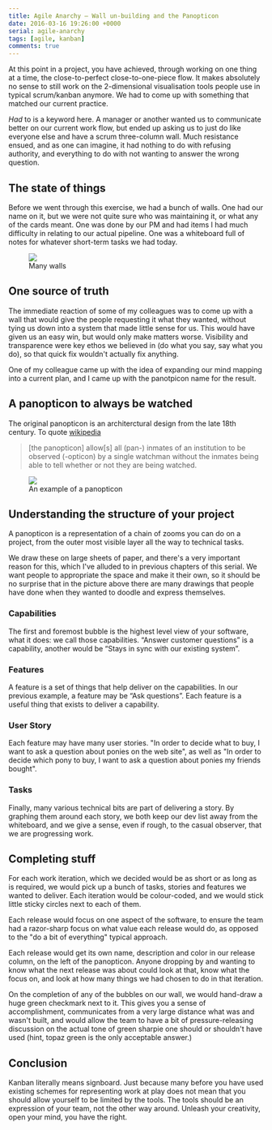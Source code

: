 ```yaml
---
title: Agile Anarchy – Wall un-building and the Panopticon
date: 2016-03-16 19:26:00 +0000
serial: agile-anarchy
tags: [agile, kanban]
comments: true
---
```


At this point in a project, you have achieved, through working on one thing at a time, the close-to-perfect close-to-one-piece flow. It makes absolutely no sense to still work on the 2-dimensional visualisation tools people use in typical scrum/kanban anymore. We had to come up with something that matched our current practice.

_Had_ to is a keyword here. A manager or another wanted us to communicate better on our current work flow, but ended up asking us to just do like everyone else and have a scrum three-column wall. Much resistance ensued, and as one can imagine, it had nothing to do with refusing authority, and everything to do with not wanting to answer the wrong question.

## The state of things

Before we went through this exercise, we had a bunch of walls. One had our name on it, but we were not quite sure who was maintaining it, or what any of the cards meant. One was done by our PM and had items I had much difficulty in relating to our actual pipeline. One was a whiteboard full of notes for whatever short-term tasks we had today.

<figure>
  <img src="{{site.url}}/assets/entries/walls.jpg" />
  <figcaption>Many walls</figcaption>
</figure>

## One source of truth

The immediate reaction of some of my colleagues was to come up with a wall that would give the people requesting it what they wanted, without tying us down into a system that made little sense for us. This would have given us an easy win, but would only make matters worse. Visibility and transparence were key ethos we believed in (do what you say, say what you do), so that quick fix wouldn't actually fix anything.

One of my colleague came up with the idea of expanding our mind mapping into a current plan, and I came up with the panotpicon name for the result.

## A panopticon to always be watched

The original panopticon is an architerctural design from the late 18th century. To quote [wikipedia][panopticon-wikipedia]

 > \[the panopticon\] allow\[s\] all (pan-) inmates of an institution to be 
 > observed (-opticon) by a single watchman without the inmates being able
 > to tell whether or not they are being watched.

<figure>
  <img src="{{site.url}}/assets/entries/panopticon.jpg" />
  <figcaption>An example of a panopticon</figcaption>
</figure>

## Understanding the structure of your project

A panopticon is a representation of a chain of zooms you can do on a project, from the outer most visible layer all the way to technical tasks.

We draw these on large sheets of paper, and there's a very important reason for this, which I've alluded to in previous chapters of this serial. We want people to appropriate the space and make it their own, so it should be no surprise that in the picture above there are many drawings that people have done when they wanted to doodle and express themselves.

### Capabilities

The first and foremost bubble is the highest level view of your software, what it does: we call those capabilities. “Answer customer questions” is a capability, another would be “Stays in sync with our existing system”.

### Features

A feature is a set of things that help deliver on the capabilities. In our previous example, a feature may be “Ask questions”. Each feature is a useful thing that exists to deliver a capability.

### User Story

Each feature may have many user stories. "In order to decide what to buy, I want to ask a question about ponies on the web site", as well as "In order to decide which pony to buy, I want to ask a question about ponies my friends bought".

### Tasks

Finally, many various technical bits are part of delivering a story. By graphing them around each story, we both keep our dev list away from the whiteboard, and we give a sense, even if rough, to the casual observer, that we are progressing work.

## Completing stuff

For each work iteration, which we decided would be as short or as long as is required, we would pick up a bunch of tasks, stories and features we wanted to deliver. Each iteration would be colour-coded, and we would stick little sticky circles next to each of them.

Each release would focus on one aspect of the software, to ensure the team had a razor-sharp focus on what value each release would do, as opposed to the "do a bit of everything" typical approach.

Each release would get its own name, description and color in our release column, on the left of the panopticon. Anyone dropping by and wanting to know what the next release was about could look at that, know what the focus on, and look at how many things we had chosen to do in that iteration.

On the completion of any of the bubbles on our wall, we would hand-draw a huge green checkmark next to it. This gives you a sense of accomplishment, communicates from a very large distance what was and wasn't built, and would allow the team to have a bit of pressure-releasing discussion on the actual tone of green sharpie one should or shouldn't have used (hint, topaz green is the only acceptable answer.)

## Conclusion

Kanban literally means signboard. Just because many before you have used existing schemes for representing work at play does not mean that you should allow yourself to be limited by the tools. The tools should be an expression of your team, not the other way around. Unleash your creativity, open your mind, you have the right.


[panopticon-wikipedia]: <https://en.wikipedia.org/wiki/Panopticon>